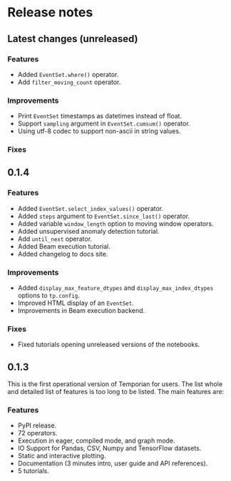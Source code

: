 # Release notes

## Latest changes (unreleased)

### Features

- Added `EventSet.where()` operator.
- Add `filter_moving_count` operator.

### Improvements

- Print `EventSet` timestamps as datetimes instead of float.
- Support `sampling` argument in `EventSet.cumsum()` operator.
- Using utf-8 codec to support non-ascii in string values.

### Fixes

## 0.1.4

### Features

- Added `EventSet.select_index_values()` operator.
- Added `steps` argument to `EventSet.since_last()` operator.
- Added variable `window_length` option to moving window operators.
- Added unsupervised anomaly detection tutorial.
- Add `until_next` operator.
- Added Beam execution tutorial.
- Added changelog to docs site.

### Improvements

- Added `display_max_feature_dtypes` and `display_max_index_dtypes` options to
  `tp.config`.
- Improved HTML display of an `EventSet`.
- Improvements in Beam execution backend.

### Fixes

- Fixed tutorials opening unreleased versions of the notebooks.

## 0.1.3

This is the first operational version of Temporian for users. The list whole and
detailed list of features is too long to be listed. The main features are:

### Features

- PyPI release.
- 72 operators.
- Execution in eager, compiled mode, and graph mode.
- IO Support for Pandas, CSV, Numpy and TensorFlow datasets.
- Static and interactive plotting.
- Documentation (3 minutes intro, user guide and API references).
- 5 tutorials.
